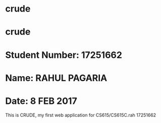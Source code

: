# crude
# crude
# Student Number: 17251662
# Name: RAHUL PAGARIA
# Date: 8 FEB 2017
This is CRUDE, my first web application for CS615/CS615C.rah 17251662